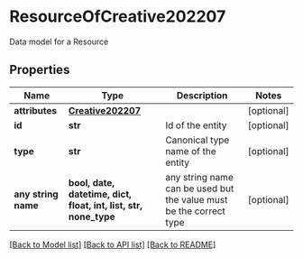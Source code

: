 # ResourceOfCreative202207

Data model for a Resource

## Properties
Name | Type | Description | Notes
------------ | ------------- | ------------- | -------------
**attributes** | [**Creative202207**](Creative202207.md) |  | [optional] 
**id** | **str** | Id of the entity | [optional] 
**type** | **str** | Canonical type name of the entity | [optional] 
**any string name** | **bool, date, datetime, dict, float, int, list, str, none_type** | any string name can be used but the value must be the correct type | [optional]

[[Back to Model list]](../README.md#documentation-for-models) [[Back to API list]](../README.md#documentation-for-api-endpoints) [[Back to README]](../README.md)


